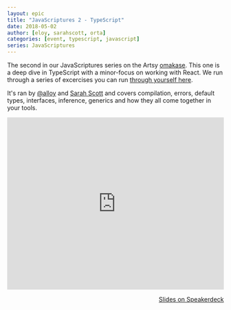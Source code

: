 ```yaml
---
layout: epic
title: "JavaScriptures 2 - TypeScript"
date: 2018-05-02
author: [eloy, sarahscott, orta]
categories: [event, typescript, javascript]
series: JavaScriptures
---
```


The second in our JavaScriptures series on the Artsy [omakase][omakase]. This one is a deep dive in TypeScript with
a minor-focus on working with React. We run through a series of excercises you can run [through yourself
here][exer].

It's ran by [@alloy][alloy] and [Sarah Scott][ss] and covers compilation, errors, default types, interfaces,
inference, generics and how they all come together in your tools.

<!-- more -->

<center>
<iframe width='100%' height='400' src='https://www.youtube.com/embed/KXPZvjCUlAA' frameborder='0' allowfullscreen></iframe>
</center>

<p style='text-align:right;'><a href="https://speakerdeck.com/artsyopensource/javascriptures-2-typescript">
Slides on Speakerdeck
</a></p>

[omakase]: http://artsy.github.io/blog/2017/02/05/Front-end-JavaScript-at-Artsy-2017/
[luc]: https://twitter.com/lucsucces
[recording]: https://youtu.be/KXPZvjCUlAA
[slides]: https://speakerdeck.com/artsyopensource/javascriptures-2-typescript
[exer]: https://github.com/artsy/javascriptures/tree/master/2_intro-to-typescript
[alloy]: https://twitter.com/alloy
[ss]: https://github.com/sarahscott
